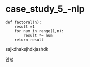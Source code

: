

# case_study_5_-nlp

    def factoral(n):
        result =1
        for num in range(1,n):
            result *= num
        return result 

sajkdhaksjhdkjashdk


안녕
